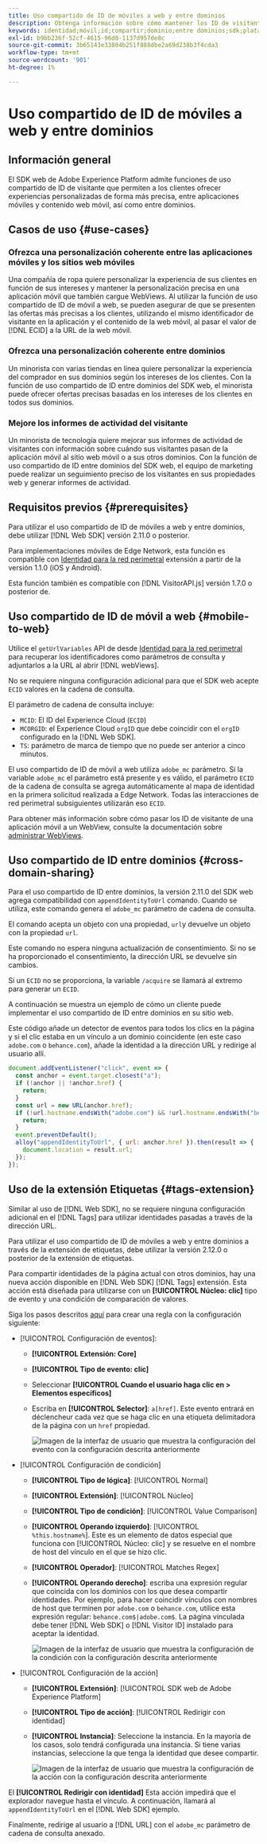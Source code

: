```yaml
---
title: Uso compartido de ID de móviles a web y entre dominios
description: Obtenga información sobre cómo mantener los ID de visitante de propiedades móviles a web y entre dominios
keywords: identidad;móvil;id;compartir;dominio;entre dominios;sdk;plataforma;
exl-id: b9bb236f-52cf-4615-96d8-1137d957de8c
source-git-commit: 3b65143e33804b251f888dbe2a69d238b3f4cda3
workflow-type: tm+mt
source-wordcount: '901'
ht-degree: 1%

---
```


# Uso compartido de ID de móviles a web y entre dominios

## Información general

El SDK web de Adobe Experience Platform admite funciones de uso compartido de ID de visitante que permiten a los clientes ofrecer experiencias personalizadas de forma más precisa, entre aplicaciones móviles y contenido web móvil, así como entre dominios.

## Casos de uso {#use-cases}

### Ofrezca una personalización coherente entre las aplicaciones móviles y los sitios web móviles

Una compañía de ropa quiere personalizar la experiencia de sus clientes en función de sus intereses y mantener la personalización precisa en una aplicación móvil que también cargue WebViews. Al utilizar la función de uso compartido de ID de móvil a web, se pueden asegurar de que se presenten las ofertas más precisas a los clientes, utilizando el mismo identificador de visitante en la aplicación y el contenido de la web móvil, al pasar el valor de [!DNL ECID] a la URL de la web móvil.

### Ofrezca una personalización coherente entre dominios

Un minorista con varias tiendas en línea quiere personalizar la experiencia del comprador en sus dominios según los intereses de los clientes. Con la función de uso compartido de ID entre dominios del SDK web, el minorista puede ofrecer ofertas precisas basadas en los intereses de los clientes en todos sus dominios.

### Mejore los informes de actividad del visitante

Un minorista de tecnología quiere mejorar sus informes de actividad de visitantes con información sobre cuándo sus visitantes pasan de la aplicación móvil al sitio web móvil o a sus otros dominios. Con la función de uso compartido de ID entre dominios del SDK web, el equipo de marketing puede realizar un seguimiento preciso de los visitantes en sus propiedades web y generar informes de actividad.

## Requisitos previos {#prerequisites}

Para utilizar el uso compartido de ID de móviles a web y entre dominios, debe utilizar [!DNL Web SDK] versión 2.11.0 o posterior.

Para implementaciones móviles de Edge Network, esta función es compatible con [Identidad para la red perimetral](https://aep-sdks.gitbook.io/docs/foundation-extensions/identity-for-edge-network) extensión a partir de la versión 1.1.0 (iOS y Android).

Esta función también es compatible con [!DNL VisitorAPI.js] versión 1.7.0 o posterior de.

## Uso compartido de ID de móvil a web {#mobile-to-web}

Utilice el `getUrlVariables` API de desde [Identidad para la red perimetral](https://aep-sdks.gitbook.io/docs/foundation-extensions/identity-for-edge-network/api-reference#geturlvariables) para recuperar los identificadores como parámetros de consulta y adjuntarlos a la URL al abrir [!DNL webViews].

No se requiere ninguna configuración adicional para que el SDK web acepte `ECID` valores en la cadena de consulta.

El parámetro de cadena de consulta incluye:

* `MCID`: El ID del Experience Cloud (`ECID`)
* `MCORGID`: el Experience Cloud `orgID` que debe coincidir con el `orgID` configurado en la [!DNL Web SDK].
* `TS`: parámetro de marca de tiempo que no puede ser anterior a cinco minutos.


El uso compartido de ID de móvil a web utiliza `adobe_mc` parámetro. Si la variable `adobe_mc` el parámetro está presente y es válido, el parámetro `ECID` de la cadena de consulta se agrega automáticamente al mapa de identidad en la primera solicitud realizada a Edge Network. Todas las interacciones de red perimetral subsiguientes utilizarán eso `ECID`.

Para obtener más información sobre cómo pasar los ID de visitante de una aplicación móvil a un WebView, consulte la documentación sobre [administrar WebViews](https://experienceleague.adobe.com/docs/platform-learn/implement-mobile-sdk/app-implementation/web-views.html#implementation).

## Uso compartido de ID entre dominios {#cross-domain-sharing}

Para el uso compartido de ID entre dominios, la versión 2.11.0 del SDK web agrega compatibilidad con `appendIdentityToUrl` comando. Cuando se utiliza, este comando genera el `adobe_mc` parámetro de cadena de consulta.

El comando acepta un objeto con una propiedad, `url`y devuelve un objeto con la propiedad `url`.

Este comando no espera ninguna actualización de consentimiento. Si no se ha proporcionado el consentimiento, la dirección URL se devuelve sin cambios.

Si un `ECID` no se proporciona, la variable `/acquire` se llamará al extremo para generar un `ECID`.

A continuación se muestra un ejemplo de cómo un cliente puede implementar el uso compartido de ID entre dominios en su sitio web.

Este código añade un detector de eventos para todos los clics en la página y si el clic estaba en un vínculo a un dominio coincidente (en este caso `adobe.com` o `behance.com`), añade la identidad a la dirección URL y redirige al usuario allí.

```js
document.addEventListener("click", event => {
  const anchor = event.target.closest("a");
  if (!anchor || !anchor.href) {
    return;
  }
  const url = new URL(anchor.href);
  if (!url.hostname.endsWith("adobe.com") && !url.hostname.endsWith("behance.com")) {
    return;
  }
  event.preventDefault();
  alloy("appendIdentityToUrl", { url: anchor.href }).then(result => {
    document.location = result.url;
  });
});
```

## Uso de la extensión Etiquetas {#tags-extension}

Similar al uso de [!DNL Web SDK], no se requiere ninguna configuración adicional en el [!DNL Tags] para utilizar identidades pasadas a través de la dirección URL.

Para utilizar el uso compartido de ID de móviles a web y entre dominios a través de la extensión de etiquetas, debe utilizar la versión 2.12.0 o posterior de la extensión de etiquetas.

Para compartir identidades de la página actual con otros dominios, hay una nueva acción disponible en [!DNL Web SDK] [!DNL Tags] extensión. Esta acción está diseñada para utilizarse con un **[!UICONTROL Núcleo: clic]** tipo de evento y una condición de comparación de valores.

Siga los pasos descritos [aquí](../../tags/ui/managing-resources/rules.md) para crear una regla con la configuración siguiente:

* [!UICONTROL Configuración de eventos]:
   * **[!UICONTROL Extensión: Core]**
   * **[!UICONTROL Tipo de evento: clic]**
   * Seleccionar **[!UICONTROL Cuando el usuario haga clic en > Elementos específicos]**
   * Escriba en **[!UICONTROL Selector]**: `a[href]`. Este evento entrará en déclencheur cada vez que se haga clic en una etiqueta delimitadora de la página con un `href` propiedad.

      ![Imagen de la interfaz de usuario que muestra la configuración del evento con la configuración descrita anteriormente](assets/id-sharing-event-configuration.png)

* [!UICONTROL Configuración de condición]
   * **[!UICONTROL Tipo de lógica]**: [!UICONTROL Normal]
   * **[!UICONTROL Extensión]**: [!UICONTROL Núcleo]
   * **[!UICONTROL Tipo de condición]**: [!UICONTROL Value Comparison]
   * **[!UICONTROL Operando izquierdo]**: [!UICONTROL `%this.hostname%`]. Este es un elemento de datos especial que funciona con [!UICONTROL Núcleo: clic] y se resuelve en el nombre de host del vínculo en el que se hizo clic.
   * **[!UICONTROL Operador]**: [!UICONTROL Matches Regex]
   * **[!UICONTROL Operando derecho]**: escriba una expresión regular que coincida con los dominios con los que desea compartir identidades. Por ejemplo, para hacer coincidir vínculos con nombres de host que terminen por `adobe.com` o `behance.com`, utilice esta expresión regular: `behance.com$|adobe.com$`. La página vinculada debe tener [!DNL Web SDK] o [!DNL Visitor ID] instalado para aceptar la identidad.

      ![Imagen de la interfaz de usuario que muestra la configuración de la condición con la configuración descrita anteriormente](assets/id-sharing-condition-configuration.png)

* [!UICONTROL Configuración de la acción]
   * **[!UICONTROL Extensión]**: [!UICONTROL SDK web de Adobe Experience Platform]
   * **[!UICONTROL Tipo de acción]**: [!UICONTROL Redirigir con identidad]
   * **[!UICONTROL Instancia]**: Seleccione la instancia. En la mayoría de los casos, solo tendrá configurada una instancia. Si tiene varias instancias, seleccione la que tenga la identidad que desee compartir.

      ![Imagen de la interfaz de usuario que muestra la configuración de la acción con la configuración descrita anteriormente](assets/id-sharing-action-configuration.png)

El **[!UICONTROL Redirigir con identidad]** Esta acción impedirá que el explorador navegue hasta el vínculo. A continuación, llamará al `appendIdentityToUrl` en el [!DNL Web SDK] ejemplo.

Finalmente, redirige al usuario a [!DNL URL] con el `adobe_mc` parámetro de cadena de consulta anexado.
